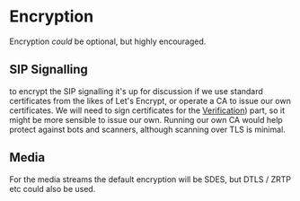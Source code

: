 # Encryption

Encryption *could* be optional, but highly encouraged.

## SIP Signalling

to encrypt the SIP signalling it's up for discussion if we use standard certificates from the likes of Let's Encrypt, or operate a CA to issue our own certificates. We will need to sign certificates for the [Verification](verification.md)) part, so it might be more sensible to issue our own. Running our own CA would help protect against bots and scanners, although scanning over TLS is minimal.

## Media

For the media streams the default encryption will be SDES, but DTLS / ZRTP etc could also be used.
